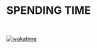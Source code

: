<h1>SPENDING TIME</h1>
<br>

<a href="https://wakatime.com/badge/user/ea99f606-f394-4982-9cc4-d033945b2a0a/project/5a5b3925-7cd7-42af-9086-924870b02b20"><img src="https://wakatime.com/badge/user/ea99f606-f394-4982-9cc4-d033945b2a0a/project/5a5b3925-7cd7-42af-9086-924870b02b20.svg" alt="wakatime"></a>
